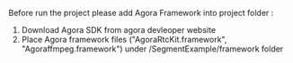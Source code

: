 Before run the project please add Agora Framework into project folder :

1. Download Agora SDK from agora devleoper website
2. Place Agora framework files ("AgoraRtcKit.framework", "Agoraffmpeg.framework") under /SegmentExample/framework folder  

